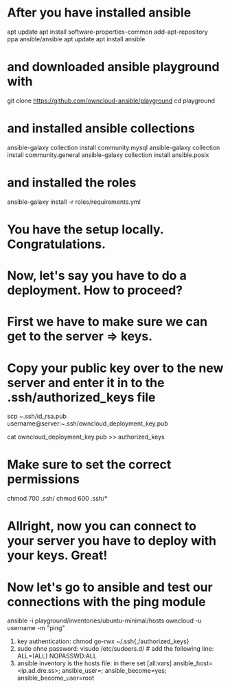 # After you have installed ansible

apt update
apt install software-properties-common
add-apt-repository ppa:ansible/ansible
apt update
apt install ansible

# and downloaded ansible playground with
git clone https://github.com/owncloud-ansible/playground
cd playground

# and installed ansible collections
ansible-galaxy collection install community.mysql
ansible-galaxy collection install community.general
ansible-galaxy collection install ansible.posix

# and installed the roles
ansible-galaxy install -r roles/requirements.yml

# You have the setup locally. Congratulations.
# Now, let's say you have to do a deployment. How to proceed?

# First we have to make sure we can get to the server => keys.

# Copy your public key over to the new server and enter it in to the .ssh/authorized_keys file

scp ~.ssh/id_rsa.pub username@server:~.ssh/owncloud_deployment_key.pub

cat owncloud_deployment_key.pub >> authorized_keys

# Make sure to set the correct permissions

chmod 700 .ssh/
chmod 600 .ssh/*

# Allright, now you can connect to your server you have to deploy with your keys. Great!

# Now let's go to ansible and test our connections with the ping module

ansible -i playground/inventories/ubuntu-minimal/hosts owncloud -u username -m "ping"


1. key authentication: chmod go-rwx ~/.ssh{,/authorized_keys}
2. sudo ohne password: visudo /etc/sudoers.d/<username> # add the following line: ALL=(ALL) NOPASSWD:ALL
3. ansible inventory is the hosts file: in there set [all:vars] ansible_host=<ip.ad.dre.ss>; ansible_user=<ssh login user>; ansible_become=yes; ansible_become_user=root
